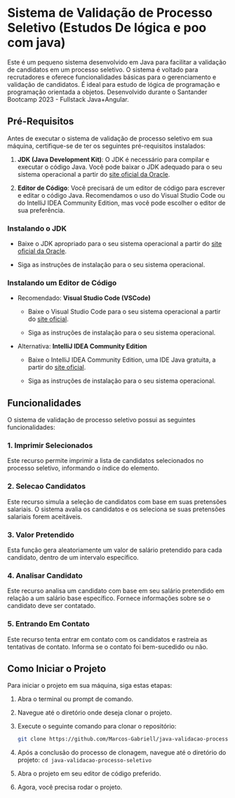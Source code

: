 # Sistema de Validação de Processo Seletivo (Estudos De lógica e poo com java)




Este é um pequeno sistema desenvolvido em Java para facilitar a validação de candidatos em um processo seletivo. O sistema é voltado para recrutadores e oferece funcionalidades básicas para o gerenciamento e validação de candidatos. É ideal para estudo de lógica de programação e programação orientada a objetos. Desenvolvido durante o Santander Bootcamp 2023 - Fullstack Java+Angular.

## Pré-Requisitos

Antes de executar o sistema de validação de processo seletivo em sua máquina, certifique-se de ter os seguintes pré-requisitos instalados:

1. **JDK (Java Development Kit)**: O JDK é necessário para compilar e executar o código Java. Você pode baixar o JDK adequado para o seu sistema operacional a partir do [site oficial da Oracle](https://www.oracle.com/java/technologies/javase-downloads.html).

2. **Editor de Código**: Você precisará de um editor de código para escrever e editar o código Java. Recomendamos o uso do Visual Studio Code ou do IntelliJ IDEA Community Edition, mas você pode escolher o editor de sua preferência.

### Instalando o JDK

- Baixe o JDK apropriado para o seu sistema operacional a partir do [site oficial da Oracle](https://www.oracle.com/java/technologies/javase-downloads.html).

- Siga as instruções de instalação para o seu sistema operacional.

### Instalando um Editor de Código

- Recomendado: **Visual Studio Code (VSCode)**

  - Baixe o Visual Studio Code para o seu sistema operacional a partir do [site oficial](https://code.visualstudio.com/Download).

  - Siga as instruções de instalação para o seu sistema operacional.

- Alternativa: **IntelliJ IDEA Community Edition**

  - Baixe o IntelliJ IDEA Community Edition, uma IDE Java gratuita, a partir do [site oficial](https://www.jetbrains.com/idea/download/).

  - Siga as instruções de instalação para o seu sistema operacional.
## Funcionalidades

O sistema de validação de processo seletivo possui as seguintes funcionalidades:

### 1. Imprimir Selecionados

Este recurso permite imprimir a lista de candidatos selecionados no processo seletivo, informando o índice do elemento.

### 2. Selecao Candidatos

Este recurso simula a seleção de candidatos com base em suas pretensões salariais. O sistema avalia os candidatos e os seleciona se suas pretensões salariais forem aceitáveis.

### 3. Valor Pretendido

Esta função gera aleatoriamente um valor de salário pretendido para cada candidato, dentro de um intervalo específico.

### 4. Analisar Candidato

Este recurso analisa um candidato com base em seu salário pretendido em relação a um salário base específico. Fornece informações sobre se o candidato deve ser contatado.

### 5. Entrando Em Contato

Este recurso tenta entrar em contato com os candidatos e rastreia as tentativas de contato. Informa se o contato foi bem-sucedido ou não.

## Como Iniciar o Projeto

Para iniciar o projeto em sua máquina, siga estas etapas:
1. Abra o terminal ou prompt de comando.

2. Navegue até o diretório onde deseja clonar o projeto.

3. Execute o seguinte comando para clonar o repositório:
   ```sh
   git clone https://github.com/Marcos-Gabriell/java-validacao-processo-seletivo.git
4. Após a conclusão do processo de clonagem, navegue até o diretório do projeto: `cd java-validacao-processo-seletivo`

5. Abra o projeto em seu editor de código preferido.

6. Agora, você precisa rodar o projeto.

